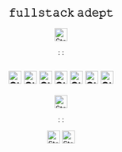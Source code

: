 <div align="center"><h2>𝚏𝚞𝚕𝚕𝚜𝚝𝚊𝚌𝚔 𝚊𝚍𝚎𝚙𝚝</h2>
<img height="26" alt="Static Badge" src="https://img.shields.io/badge/%3A%F0%9D%9A%9C%F0%9D%9A%9D%F0%9D%9A%8A%F0%9D%9A%8C%F0%9D%9A%94%3A%20-%20%23ef3d3a?logoColor=white&color=%23ef3d3a">
<p>: :</p>
</div>
<div align="center">
<h2><img height="26" alt="Static Badge" 
    src="https://img.shields.io/badge/%F0%9D%9A%99%F0%9D%9A%A2%F0%9D%9A%9D%F0%9D%9A%91%F0%9D%9A%98%F0%9D%9A%97%20-%20%23ef3d3a?logo=python&logoColor=white&labelColor=%23ef3d3a&color=black"> 
  <img height="26" alt="Static Badge" 
    src="https://img.shields.io/badge/%F0%9D%9A%8D%F0%9D%9A%93%F0%9D%9A%8A%F0%9D%9A%97%F0%9D%9A%90%F0%9D%9A%98%20-%20%23ef3d3a?logo=django&logoColor=white&labelColor=%23ef3d3a&color=black">
  <img height="26" alt="Static Badge"       
    src="https://img.shields.io/badge/%F0%9D%9A%99%F0%9D%9A%98%F0%9D%9A%9C%F0%9D%9A%9D%F0%9D%9A%90%F0%9D%9A%9B%F0%9D%9A%8E%F0%9D%9A%9C%F0%9D%9A%9A%F0%9D%9A%95%20-%20%23ef3d3a?logo=postgresql&logoColor=white&labelColor=%23ef3d3a&color=black">
  <img height="26" alt="Static Badge"   
    src="https://img.shields.io/badge/%F0%9D%9A%93%F0%9D%9A%8A%F0%9D%9A%9F%F0%9D%9A%8A%F0%9D%9A%9C%F0%9D%9A%8C%F0%9D%9A%9B%F0%9D%9A%92%F0%9D%9A%99%F0%9D%9A%9D%20-%20%23ef3d3a?logo=javascript&logoColor=white&labelColor=%23ef3d3a&color=black">
    <img height="26" alt="Static Badge" 
    src="https://img.shields.io/badge/%F0%9D%9A%91%F0%9D%9A%9D%F0%9D%9A%96%F0%9D%9A%95%20-%20%23ef3d3a?logo=html5&logoColor=white&labelColor=%23ef3d3a&color=black">
  <img height="26" alt="Static Badge" 
    src="https://img.shields.io/badge/%F0%9D%9A%8C%F0%9D%9A%9C%F0%9D%9A%9C%20-%20%23ef3d3a?logo=css3&logoColor=white&labelColor=%23ef3d3a&color=black">
  <img height="26" alt="Static Badge" 
    src="https://img.shields.io/badge/%F0%9D%9A%90%F0%9D%9A%92%F0%9D%9A%9D%20-%20%23ef3d3a?logo=git&logoColor=white&labelColor=%23ef3d3a&color=black">
</h2>
<img height="26" alt="Static Badge" src="https://img.shields.io/badge/%3A%F0%9D%9A%8C%F0%9D%9A%98%F0%9D%9A%97%F0%9D%9A%9D%F0%9D%9A%8A%F0%9D%9A%8C%F0%9D%9A%9D%F0%9D%9A%9C%3A%20-%20%23ef3d3a?logoColor=white&color=%23ef3d3a">
<p>: :</p>
<img height="26" alt="Static Badge" src="https://img.shields.io/badge/%40%F0%9D%9A%97%F0%9D%9A%8F%F0%9D%9A%A1%F0%9D%9A%8D%F0%9D%9A%8E%F0%9D%9A%A1%F0%9D%9A%A0%F0%9D%9A%A1%F0%9D%9A%A2%20-%20%23ef3d3a?logo=telegram&logoColor=white&labelColor=%23ef3d3a&color=black&link=https%3A%2F%2Ft.me%2Fnfxdexwxy">
<img height="26" alt="Static Badge" src="https://img.shields.io/badge/%F0%9D%9A%97%F0%9D%9A%8F%F0%9D%9A%A1%F0%9D%9A%8D%F0%9D%9A%8E%F0%9D%9A%A1%F0%9D%9A%A0%F0%9D%9A%A1%F0%9D%9A%A2%40%F0%9D%9A%90%F0%9D%9A%96%F0%9D%9A%8A%F0%9D%9A%92%F0%9D%9A%95.%F0%9D%9A%8C%F0%9D%9A%98%F0%9D%9A%96%20-%20%23ef3d3a?logo=gmail&logoColor=white&labelColor=%23ef3d3a&color=black&link=nfxdexwxy%40gmail.com">
</div>
<!-- <img height="32" alt="Static Badge" src="https://img.shields.io/badge/%F0%9D%9A%8F%F0%9D%9A%9E%F0%9D%9A%95%F0%9D%9A%95%F0%9D%9A%9C%F0%9D%9A%9D%F0%9D%9A%8A%F0%9D%9A%8C%F0%9D%9A%94%20%F0%9D%9A%8A%F0%9D%9A%8D%F0%9D%9A%8E%F0%9D%9A%99%F0%9D%9A%9D%20-%20%23ef3d3a"> -->
